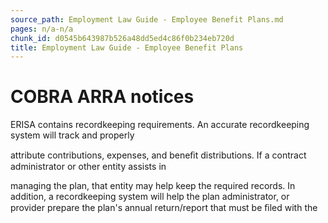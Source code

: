 ```yaml
---
source_path: Employment Law Guide - Employee Benefit Plans.md
pages: n/a-n/a
chunk_id: d0545b643987b526a48dd5ed4c86f0b234eb720d
title: Employment Law Guide - Employee Benefit Plans
---
```

# COBRA ARRA notices

ERISA contains recordkeeping requirements. An accurate recordkeeping system will track and properly

attribute contributions, expenses, and beneﬁt distributions. If a contract administrator or other entity assists in

managing the plan, that entity may help keep the required records. In addition, a recordkeeping system will help the plan administrator, or provider prepare the plan's annual return/report that must be ﬁled with the
